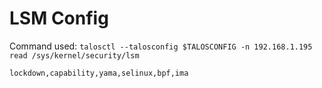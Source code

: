 # LSM Config

Command used: `talosctl --talosconfig $TALOSCONFIG -n 192.168.1.195 read /sys/kernel/security/lsm`
```
lockdown,capability,yama,selinux,bpf,ima
```
